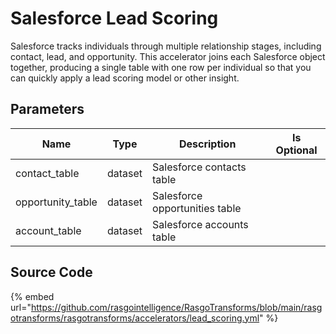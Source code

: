 # Salesforce Lead Scoring

Salesforce tracks individuals through multiple relationship stages, including contact, lead, and opportunity. This accelerator joins each Salesforce object together, producing a single table with one row per individual so that you can quickly apply a lead scoring model or other insight.

## Parameters

|       Name        |  Type   |          Description           | Is Optional |
| ----------------- | ------- | ------------------------------ | ----------- |
| contact_table     | dataset | Salesforce contacts table      |             |
| opportunity_table | dataset | Salesforce opportunities table |             |
| account_table     | dataset | Salesforce accounts table      |             |


## Source Code

{% embed url="https://github.com/rasgointelligence/RasgoTransforms/blob/main/rasgotransforms/rasgotransforms/accelerators/lead_scoring.yml" %}
